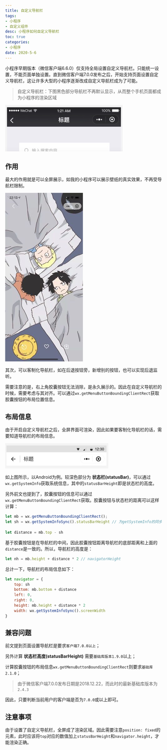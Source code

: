 ```yaml
---
title: 自定义导航栏
tags: 
- 小程序
- 自定义组件
desc: 小程序如何自定义导航栏
toc: true
categories:
- 小程序
date: 2020-5-6
---
```


小程序早期版本（微信客户端6.6.0）仅支持全局设置自定义导航栏。只能统一设置，不能页面单独设置。直到微信客户端7.0.0发布之后，开始支持页面设置自定义导航栏，这让许多大型的小程序逐渐改成自定义导航栏成为了可能。

<!-- more -->

> 自定义导航栏：下图黑色部分导航栏不再默认显示，从而整个手机页面都成为小程序的渲染区域

![](images/custom-navigator/interface.jpg)

## 作用

最大的作用就是可以全屏展示，如我的小程序可以展示壁纸的真实效果，不再受导航栏限制。

![](images/custom-navigator/full-screen.jpeg)

其次，可以客制化导航栏，如在后退按钮旁，新增别的按钮，也可以实现后退监听。

需要注意的是，右上角胶囊按钮无法消除，是永久展示的。因此在自定义导航栏的时候，需要考虑与其对齐。可以通过`wx.getMenuButtonBoundingClientRect`获取胶囊按钮的布局位置信息。

## 布局信息

由于开启自定义导航栏之后，全屏界面可渲染，因此如果要客制化导航栏的话，需要知道导航栏的布局信息。

![](images/custom-navigator/navigator.jpg)

如上图所示，以Android为例。较深色部分为 **状态栏(statusBar)**，可以通过`wx.getSystemInfo`获取系统信息，其中的`statusBarHeight`即是状态栏的高度。

另外前文也提到了，胶囊按钮的信息可以通过`wx.getMenuButtonBoundingClientRect`获取。胶囊按钮与状态栏的距离可以这样计算：

```js
let mb = wx.getMenuButtonBoundingClientRect();
let sh = wx.getSystemInfoSync().statusBarHeight // 为getSystemInfo的同步版本

let distance = mb.top - sh
```

基于胶囊按钮是在导航栏的中间，因此胶囊按钮距离导航栏的底部距离和上面的`distance`是一致的。所以，导航栏的高度是：

```js
let nh = mb.height + distance * 2 // navigatorHeight
```

总计一下，导航栏的布局信息如下：

```js
let navigator = {
    top: sh
    bottom: mb.bottom + distance
    left: 0,
    right: 0,
    height: mb.height + distance * 2
    width: wx.getSystemInfoSync().screenWidth
}
```

## 兼容问题

前文提到页面设置导航栏是要求`客户端7.0.0以上`；

另外计算 **状态栏高度(statusBarHeight)** 需要`基础库版本1.9.0`以上；

计算胶囊按钮的布局信息`wx.getMenuButtonBoundingClientRect`则要求`基础库2.1.0`；

> 由于微信客户端7.0.0发布日期是2018.12.22，而此时的最新基础库版本为`2.4.3`

因此，只要判断当前用户的客户端是否为`7.0.0`或以上即可。

## 注意事项

由于设置了自定义导航栏，全屏成了渲染区域。因此需要注意`position: fixed`的元素，此时应该将`top`对应的数值加上`statusBarHeight`和`navigator.height`，才能渲染正确。
